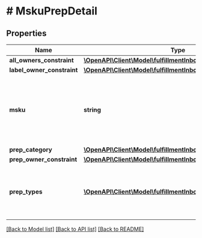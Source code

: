 # # MskuPrepDetail

## Properties

Name | Type | Description | Notes
------------ | ------------- | ------------- | -------------
**all_owners_constraint** | [**\OpenAPI\Client\Model\fulfillmentInbound\AllOwnersConstraint**](AllOwnersConstraint.md) |  | [optional]
**label_owner_constraint** | [**\OpenAPI\Client\Model\fulfillmentInbound\OwnerConstraint**](OwnerConstraint.md) |  | [optional]
**msku** | **string** | The merchant SKU, a merchant-supplied identifier for a specific SKU. |
**prep_category** | [**\OpenAPI\Client\Model\fulfillmentInbound\PrepCategory**](PrepCategory.md) |  |
**prep_owner_constraint** | [**\OpenAPI\Client\Model\fulfillmentInbound\OwnerConstraint**](OwnerConstraint.md) |  | [optional]
**prep_types** | [**\OpenAPI\Client\Model\fulfillmentInbound\PrepType[]**](PrepType.md) | A list of preparation types associated with a preparation category. |

[[Back to Model list]](../../README.md#models) [[Back to API list]](../../README.md#endpoints) [[Back to README]](../../README.md)
